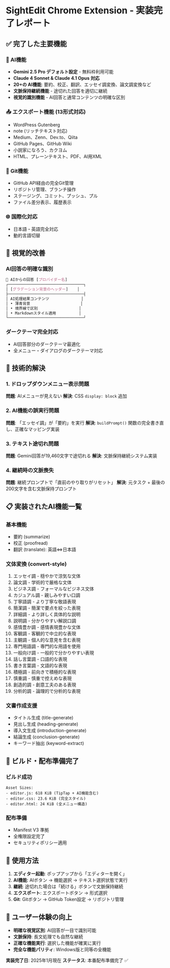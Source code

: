 # SightEdit Chrome Extension - 実装完了レポート

## ✅ 完了した主要機能

### 🤖 AI機能
- **Gemini 2.5 Pro デフォルト設定** - 無料枠利用可能
- **Claude 4 Sonnet & Claude 4.1 Opus 対応**
- **20+の AI機能**: 要約、校正、翻訳、エッセイ調変換、論文調変換など
- **文脈保持継続機能** - 途切れた回答を適切に継続
- **視覚的識別機能** - AI回答と通常コンテンツの明確な区別

### 📤 エクスポート機能 (13形式対応)
- WordPress Gutenberg
- note (リッチテキスト対応)
- Medium、Zenn、Dev.to、Qiita
- GitHub Pages、GitHub Wiki
- 小説家になろう、カクヨム
- HTML、プレーンテキスト、PDF、AI用XML

### 🔄 Git機能
- GitHub API経由の完全Git管理
- リポジトリ管理、ブランチ操作
- ステージング、コミット、プッシュ、プル
- ファイル差分表示、履歴表示

### 🌐 国際化対応
- 日本語・英語完全対応
- 動的言語切替

## 🎨 視覚的改善

### AI回答の明確な識別
```css
🤖 AIからの回答 [プロバイダー名]
┌─────────────────────────────────┐
│ [グラデーション背景のヘッダー]    │
├─────────────────────────────────┤
│ AI処理結果コンテンツ              │
│ • 薄青背景                      │
│ • 境界線で区別                  │
│ • Markdownスタイル適用          │
└─────────────────────────────────┘
```

### ダークテーマ完全対応
- AI回答部分のダークテーマ最適化
- 全メニュー・ダイアログのダークテーマ対応

## 🔧 技術的解決

### 1. ドロップダウンメニュー表示問題
**問題**: AIメニューが見えない
**解決**: CSS `display: block` 追加

### 2. AI機能の誤実行問題
**問題**: 「エッセイ調」が「要約」を実行
**解決**: `buildPrompt()` 関数の完全書き直し、正確なマッピング実装

### 3. テキスト途切れ問題
**問題**: Gemini回答が19,460文字で途切れる
**解決**: 文脈保持継続システム実装

### 4. 継続時の文脈喪失
**問題**: 継続プロンプトで「直前のやり取りがリセット」
**解決**: 元タスク + 最後の200文字を含む文脈保持プロンプト

## 📋 実装されたAI機能一覧

### 基本機能
- 要約 (summarize)
- 校正 (proofread)
- 翻訳 (translate): 英語⇔日本語

### 文体変換 (convert-style)
1. エッセイ調 - 穏やかで涼気な文体
2. 論文調 - 学術的で厳格な文体
3. ビジネス調 - フォーマルなビジネス文体
4. カジュアル調 - 親しみやすい口調
5. 丁寧語調 - より丁寧な敬語表現
6. 簡潔調 - 簡潔で要点を絞った表現
7. 詳細調 - より詳しく具体的な説明
8. 説明調 - 分かりやすい解説口調
9. 感情豊か調 - 感情表現豊かな文体
10. 客観調 - 客観的で中立的な表現
11. 主観調 - 個人的な意見を含む表現
12. 専門用語調 - 専門的な用語を使用
13. 一般向け調 - 一般的で分かりやすい表現
14. 話し言葉調 - 口語的な表現
15. 書き言葉調 - 文語的な表現
16. 積極調 - 前向きで積極的な表現
17. 慎重調 - 慎重で控えめな表現
18. 創造的調 - 創意工夫のある表現
19. 分析的調 - 論理的で分析的な表現

### 文書作成支援
- タイトル生成 (title-generate)
- 見出し生成 (heading-generate)
- 導入文生成 (introduction-generate)
- 結論生成 (conclusion-generate)
- キーワード抽出 (keyword-extract)

## 🚀 ビルド・配布準備完了

### ビルド成功
```
Asset Sizes:
- editor.js: 618 KiB (TipTap + AI機能含む)
- editor.css: 23.6 KiB (完全スタイル)
- editor.html: 24 KiB (全メニュー構造)
```

### 配布準備
- Manifest V3 準拠
- 全権限設定完了
- セキュリティポリシー適用

## 📱 使用方法

1. **エディター起動**: ポップアップから「エディターを開く」
2. **AI機能**: AIボタン → 機能選択 → テキスト選択状態で実行
3. **継続**: 途切れた場合は「続ける」ボタンで文脈保持継続
4. **エクスポート**: エクスポートボタン → 形式選択
5. **Git**: Gitボタン → GitHub Token設定 → リポジトリ管理

## 🎯 ユーザー体験の向上

- **明確な視覚区別**: AI回答が一目で識別可能
- **文脈保持**: 長文処理でも自然な継続
- **正確な機能実行**: 選択した機能が確実に実行
- **完全な機能パリティ**: Windows版と同等の全機能

**実装完了日**: 2025年1月現在
**ステータス**: 本番配布準備完了 ✅